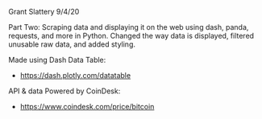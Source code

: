 Grant Slattery 9/4/20

Part Two: Scraping data and displaying it on the web using dash, panda, requests, and more in Python. 
Changed the way data is displayed, filtered unusable raw data, and added styling.


Made using Dash Data Table:
- https://dash.plotly.com/datatable

API & data Powered by CoinDesk:
- https://www.coindesk.com/price/bitcoin

